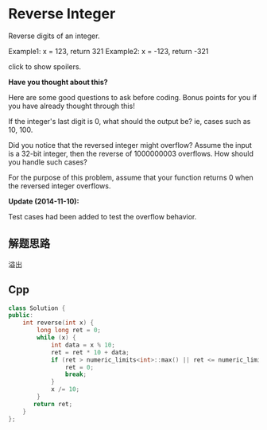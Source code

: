 Reverse Integer
===

Reverse digits of an integer.

Example1: x = 123, return 321
Example2: x = -123, return -321

click to show spoilers.

**Have you thought about this?**

Here are some good questions to ask before coding. Bonus points for you if you have already thought through this!

If the integer's last digit is 0, what should the output be? ie, cases such as 10, 100.

Did you notice that the reversed integer might overflow? Assume the input is a 32-bit integer, then the reverse of 1000000003 overflows. How should you handle such cases?

For the purpose of this problem, assume that your function returns 0 when the reversed integer overflows.

**Update (2014-11-10):**

Test cases had been added to test the overflow behavior.

## 解题思路

溢出

## Cpp

```cpp
class Solution {
public:
    int reverse(int x) {
        long long ret = 0;
        while (x) {
            int data = x % 10;
            ret = ret * 10 + data;
            if (ret > numeric_limits<int>::max() || ret <= numeric_limits<int>::min()) {
                ret = 0;
                break;
            }
            x /= 10;
        }
       return ret;
    }
};
```